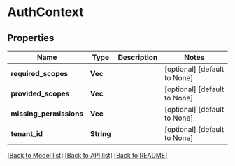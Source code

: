 # AuthContext

## Properties
Name | Type | Description | Notes
------------ | ------------- | ------------- | -------------
**required_scopes** | **Vec<String>** |  | [optional] [default to None]
**provided_scopes** | **Vec<String>** |  | [optional] [default to None]
**missing_permissions** | **Vec<String>** |  | [optional] [default to None]
**tenant_id** | **String** |  | [optional] [default to None]

[[Back to Model list]](../README.md#documentation-for-models) [[Back to API list]](../README.md#documentation-for-api-endpoints) [[Back to README]](../README.md)


